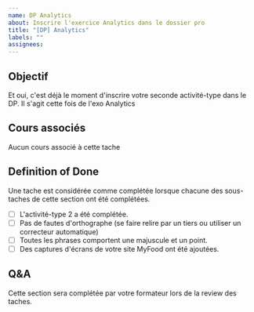 ```yaml
---
name: DP Analytics
about: Inscrire l'exercice Analytics dans le dossier pro
title: "[DP] Analytics"
labels: ""
assignees:
---
```


## Objectif

Et oui, c'est déjà le moment d'inscrire votre seconde activité-type dans le DP. Il s'agit cette fois de l'exo Analytics

## Cours associés

Aucun cours associé à cette tache

## Definition of Done

Une tache est considérée comme complétée lorsque chacune des sous-taches de cette section ont été complétées.

- [ ] L'activité-type 2 a été complétée.
- [ ] Pas de fautes d'orthographe (se faire relire par un tiers ou utiliser un correcteur automatique)
- [ ] Toutes les phrases comportent une majuscule et un point.
- [ ] Des captures d'écrans de votre site MyFood ont été ajoutées.

## Q&A

Cette section sera complétée par votre formateur lors de la review des taches.
